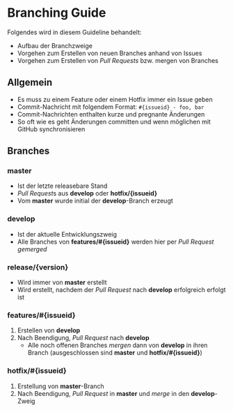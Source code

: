 # Branching Guide

Folgendes wird in diesem Guideline behandelt:
* Aufbau der Branchzweige
* Vorgehen zum Erstellen von neuen Branches anhand von Issues
* Vorgehen zum Erstellen von *Pull Requests* bzw. mergen von Branches


## Allgemein

* Es muss zu einem Feature oder einem Hotfix immer ein Issue geben
* Commit-Nachricht mit folgendem Format: `#{issueid} - foo, bar`
* Commit-Nachrichten enthalten kurze und pregnante Änderungen
* So oft wie es geht Änderungen committen und wenn möglichen mit GitHub synchronisieren

## Branches

### master

* Ist der letzte releasebare Stand
* *Pull Request*s aus **develop** oder **hotfix/{issueid}**
* Vom **master** wurde initial der **develop**-Branch erzeugt 

### develop

* Ist der aktuelle Entwicklungszweig
* Alle Branches von **features/\#{issueid}** werden hier per *Pull Request* *gemerged* 

### release/{version}

* Wird immer von **master** erstellt
* Wird erstellt, nachdem der *Pull Request* nach **develop** erfolgreich erfolgt ist

### features/\#{issueid}

1. Erstellen von **develop**
2. Nach Beendigung, *Pull Request* nach **develop**
    * Alle noch offenen Branches *mergen* dann von **develop** in ihren Branch (ausgeschlossen sind **master** und **hotfix/\#{issueid}**) 

### hotfix/\#{issueid}

1. Erstellung von **master**-Branch
2. Nach Beendigung, *Pull Request* in **master** und *merge* in den **develop**-Zweig